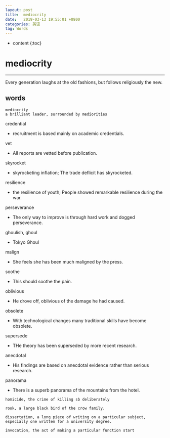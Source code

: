 ```yaml
---
layout: post
title:  mediocrity
date:   2019-03-13 19:55:01 +0800
categories: 英语
tag: Words
---
```

* content
{:toc}



# mediocrity
---
Every generation laughs at the old fashions, but follows religiously the new.

## words

```plain
mediocrity
a brilliant leader, surrounded by mediorities
```

credential
* recruitment is based mainly on academic credentials.

vet
* All reports are vetted before publication.

skyrocket
* skyrocketing inflation; The trade deflicit has skyrocketed.

resilience
* the resilience of youth; People showed remarkable resilience during the war.

perseverance
* The only way to improve is through hard work and dogged perseverance.

ghoulish, ghoul
* Tokyo Ghoul

malign
* She feels she has been much maligned by the press.

soothe
* This should soothe the pain.

oblivious
* He drove off, oblivious of the damage he had caused.

obsolete
* With technological changes many traditional skills have become obsolete.

supersede
* THe theory has been superseded by more recent research.

anecdotal
* His findings are based on anecdotal evidence rather than serious research.

panorama
* There is a superb panorama of the mountains from the hotel. 


```plain
homicide, the crime of killing sb deliberately

rook, a large black bird of the crow family.

dissertation, a long piece of writing on a particular subject, especially one written for a university degree.

invocation, the act of making a particular function start
```